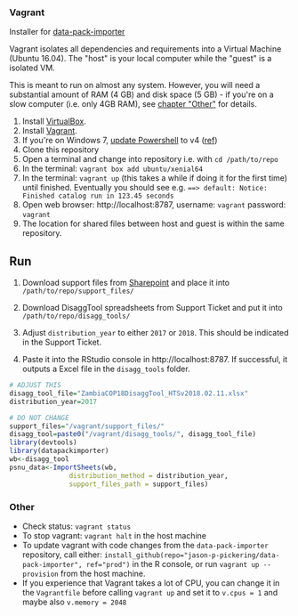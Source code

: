 ### Vagrant

Installer for [data-pack-importer](https://github.com/jason-p-pickering/data-pack-importer)

Vagrant isolates all dependencies and requirements into a Virtual Machine (Ubuntu 16.04). The "host" is your local computer while the "guest" is a isolated VM. 

This is meant to run on almost any system. However, you will need a substantial amount of RAM (4 GB) and disk space (5 GB) - if you're on a slow computer (i.e. only 4GB RAM), see [chapter "Other"](#Other) for details.

1. Install [VirtualBox](https://www.virtualbox.org/wiki/Downloads).
2. Install [Vagrant](https://www.vagrantup.com/downloads).
3. If you're on Windows 7, [update Powershell](https://docs.microsoft.com/en-us/powershell/scripting/setup/installing-windows-powershell?view=powershell-6#upgrading-existing-windows-powershell) to v4 ([ref](https://github.com/hashicorp/vagrant/issues/8777))
4. Clone this repository
5. Open a terminal and change into repository i.e. with `cd /path/to/repo`
6. In the terminal: `vagrant box add ubuntu/xenial64`
7. In the terminal: `vagrant up` (this takes a while if doing it for the first time) until finished. Eventually you should see e.g. `==> default: Notice: Finished catalog run in 123.45 seconds`
8. Open web browser: http://localhost:8787, username: `vagrant` password: `vagrant`
9. The location for shared files between host and guest is within the same repository. 

## Run

1. Download support files from [Sharepoint](https://www.pepfar.net/Project-Pages/collab-38/Shared%20Documents/Forms/AllItems.aspx?RootFolder=%2FProject-Pages%2Fcollab-38%2FShared%20Documents%2FCOP18%20Target%20Setting%20Process%20Improvement%2FImport%20Team&FolderCTID=0x012000C4AC9B35DC4AB84FAEEF47AE703A28CE00C799CA85D140EF45960B9C47CE99E19F&View=%7BA8BAC8D0-846B-4EFE-8763-758855081F5D%7D&InitialTabId=Ribbon%2EDocument&VisibilityContext=WSSTabPersistence#InplviewHasha8bac8d0-846b-4efe-8763-758855081f5d=RootFolder%3D%252FProject%252DPages%252Fcollab%252D38%252FShared%2520Documents%252FCOP18%2520Target%2520Setting%2520Process%2520Improvement%252FImport%2520Team) and place it into `/path/to/repo/support_files/`

2. Download DisaggTool spreadsheets from Support Ticket and put it into `/path/to/repo/disagg_tools/`

3. Adjust `distribution_year` to either `2017` or `2018`. This should be indicated in the Support Ticket.

4. Paste it into the RStudio console in http://localhost:8787. If successful, it outputs a Excel file in the `disagg_tools` folder.


```R
# ADJUST THIS
disagg_tool_file="ZambiaCOP18DisaggTool_HTSv2018.02.11.xlsx"
distribution_year=2017

# DO NOT CHANGE
support_files="/vagrant/support_files/"
disagg_tool=paste0("/vagrant/disagg_tools/", disagg_tool_file)
library(devtools)
library(datapackimporter)
wb<-disagg_tool
psnu_data<-ImportSheets(wb,
               distribution_method = distribution_year,
               support_files_path = support_files)
```

### Other

- Check status: `vagrant status`
- To stop vagrant: `vagrant halt` in the host machine
- To update vagrant with code changes from the `data-pack-importer` repository, call either: `install_github(repo="jason-p-pickering/data-pack-importer", ref="prod")` in the R console, or run `vagrant up --provision` from the host machine.
- If you experience that Vagrant takes a lot of CPU, you can change it in the `Vagrantfile` before calling `vagrant up` and set it to `v.cpus = 1` and maybe also `v.memory = 2048`
